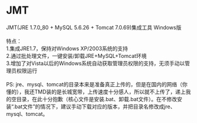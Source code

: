 # JMT
JMT(JRE 1.7.0_80 + MySQL 5.6.26 + Tomcat 7.0.69)集成工具 Windows版
<br/><br/>
特点：<br/>
1.集成JRE1.7，保持对Windows XP/2003系统的支持<br/>
2.通过批处理文件，一键安装/卸载JRE+MySQL+Tomcat环境<br/>
3.增加了对Vista以后的Windows系统自动获取管理员权限的支持，无须手动以管理员权限运行<br/>
<br/>
PS:
jre、mysql、tomcat的目录本来是准备真正上传的，但是在国内的网络（你懂的），我还TMD装的是长城宽带，上传速度十分感人，所以就不上传了，递上我的空目录，在此十分抱歉（核心文件是安装.bat、卸载.bat文件）。在不修改安装“.bat文件”的情况下，建议手动下载对应的版本，并把目录名修改成jre、mysql、tomcat。
